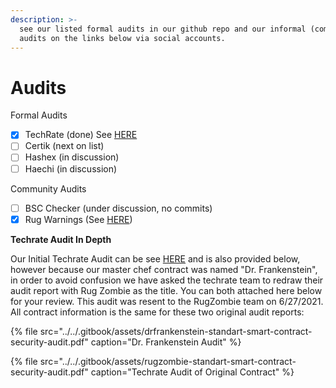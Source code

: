```yaml
---
description: >-
  see our listed formal audits in our github repo and our informal (community)
  audits on the links below via social accounts.
---
```


# Audits

Formal Audits

* [x] TechRate \(done\) See [HERE](https://github.com/TechRate/Smart-Contract-Audits/blob/main/DrFrankenstein%20Standart%20Smart%20Contract%20Security%20Audit.pdf)
* [ ] Certik \(next on list\)
* [ ] Hashex \(in discussion\)
* [ ] Haechi \(in discussion\) 

Community Audits

* [ ] BSC Checker \(under discussion, no commits\) 
* [x] Rug Warnings \(See [HERE](www.rugwarnings.com)\)

**Techrate Audit In Depth**

Our Initial Techrate Audit can be see [HERE](https://github.com/TechRate/Smart-Contract-Audits/blob/main/DrFrankenstein%20Standart%20Smart%20Contract%20Security%20Audit.pdf) and is also provided below, however because our master chef contract was named "Dr. Frankenstein", in order to avoid confusion we have asked the techrate team to redraw their audit report with Rug Zombie as the title. You can both attached here below for your review. This audit was resent to the RugZombie team on 6/27/2021. All contract information is the same for these two original audit reports:

{% file src="../../.gitbook/assets/drfrankenstein-standart-smart-contract-security-audit.pdf" caption="Dr. Frankenstein Audit" %}

{% file src="../../.gitbook/assets/rugzombie-standart-smart-contract-security-audit.pdf" caption="Techrate Audit of Original Contract" %}











